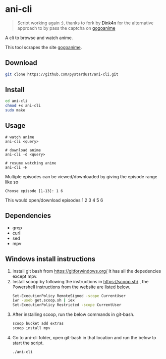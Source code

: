 # ani-cli

> Script working again :), thanks to fork by
> [Dink4n](https://github.com/Dink4n/ani-cli) for the alternative approach to
> by pass the captcha on [gogoanime](https://gogoanime.vc)

A cli to browse and watch anime.

This tool scrapes the site [gogoanime](https://gogoanime.vc).


## Download
```bash
git clone https://github.com/pystardust/ani-cli.git
```

## Install
```bash
cd ani-cli
chmod +x ani-cli
sudo make
```

## Usage

	# watch anime
	ani-cli <query>

	# download anime
	ani-cli -d <query>

	# resume watching anime
	ani-cli -H

Multiple episodes can be viewed/downloaded by giving the episode range like so

	Choose episode [1-13]: 1 6

This would open/download episodes 1 2 3 4 5 6

## Dependencies

* grep
* curl
* sed
* mpv

## Windows install instructions
1.  Install git bash from https://gitforwindows.org/ It has all the depedencies except mpv.
2. Install scoop by following the instructions in https://scoop.sh/ , the Powershell instructions from the website are listed below.
	```bash
	Set-ExecutionPolicy RemoteSigned -scope CurrentUser
	iwr -useb get.scoop.sh | iex
	Set-ExecutionPolicy Restricted -scope CurrentUser
	```
3. After installing scoop, run the below commands in git-bash.
	```bash
	scoop bucket add extras
	scoop install mpv
	```
4. Go to ani-cli folder, open git-bash in that location and  run the below to start the script.
	```bash
	./ani-cli
	```